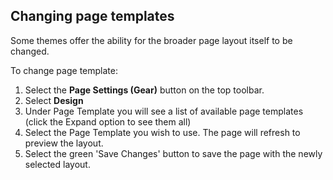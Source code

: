 ## Changing page templates
Some themes offer the ability for the broader page layout itself to be changed.

To change page template:

1. Select the **Page Settings (Gear)** button on the top toolbar. 
2. Select **Design**
3. Under Page Template you will see a list of available page templates (click the Expand option to see them all)
4. Select the Page Template you wish to use. The page will refresh to preview the layout.
5. Select the green 'Save Changes' button to save the page with the newly selected layout.
